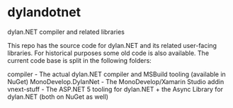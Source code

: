 # dylandotnet
dylan.NET compiler and related libraries

This repo has the source code for dylan.NET and its related user-facing libraries. For historical purposes some old code is also available. The current code base is split in the following folders:

compiler - The actual dylan.NET compiler and MSBuild tooling (available in NuGet)
MonoDevelop.DylanNet - The MonoDevelop/Xamarin Studio addin
vnext-stuff - The ASP.NET 5 tooling for dylan.NET + the Async Library for dylan.NET (both on NuGet as well)
